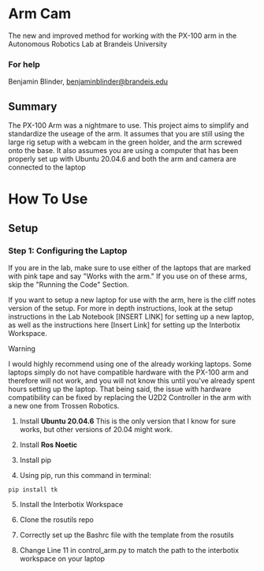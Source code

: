 # Arm Cam
The new and improved method for working with the PX-100 arm in the Autonomous Robotics Lab at Brandeis University

### For help

Benjamin Blinder, [benjaminblinder@brandeis.edu](mailto:benjaminblinder@brandeis.edu)

## Summary

The PX-100 Arm was a nightmare to use. This project aims to simplify and standardize the useage of the arm. It assumes that you are still using the large rig setup with a webcam in the green holder, and the arm screwed onto the base. It also assumes you are using a computer that has been properly set up with Ubuntu 20.04.6 and both the arm and camera are connected to the laptop

# How To Use

## Setup

### Step 1: Configuring the Laptop
If you are in the lab, make sure to use either of the laptops that are marked with pink tape and say "Works with the arm." 
If you use on of these arms, skip the "Running the Code" Section.

If you want to setup a new laptop for use with the arm, here is the cliff notes version of the setup. For more in depth instructions, look at the setup instructions in the Lab Notebook [INSERT LINK] for setting up a new laptop, as well as the instructions here [Insert Link] for setting up the Interbotix Workspace.
>[!WARNING]
>I would highly recommend using one of the already working laptops. Some laptops simply do not have compatible hardware with the PX-100 arm and therefore will not work, and you will not know this until you've already spent hours setting up the laptop.
That being said, the issue with hardware compatibility can be fixed by replacing the U2D2 Controller in the arm with a new one from Trossen Robotics. 

1. Install **Ubuntu 20.04.6**
This is the only version that I know for sure works, but other versions of 20.04 might work.

2. Install **Ros Noetic**

3. Install pip

4. Using pip, run this command in terminal:
```
pip install tk
```
5. Install the Interbotix Workspace

6. Clone the rosutils repo

7. Correctly set up the Bashrc file with the template from the rosutils

8. Change Line 11 in control_arm.py to match the path to the interbotix workspace on your laptop


